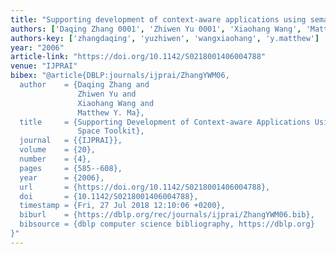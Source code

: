 ```yaml
---
title: "Supporting development of context-aware applications using semantic space toolkit"
authors: ['Daqing Zhang 0001', 'Zhiwen Yu 0001', 'Xiaohang Wang', 'Matthew Y. Ma']
authors-key: ['zhangdaqing', 'yuzhiwen', 'wangxiaohang', 'y.matthew']
year: "2006"
article-link: "https://doi.org/10.1142/S0218001406004788"
venue: "IJPRAI"
bibex: "@article{DBLP:journals/ijprai/ZhangYWM06,
  author    = {Daqing Zhang and
               Zhiwen Yu and
               Xiaohang Wang and
               Matthew Y. Ma},
  title     = {Supporting Development of Context-aware Applications Using Semantic
               Space Toolkit},
  journal   = {{IJPRAI}},
  volume    = {20},
  number    = {4},
  pages     = {585--608},
  year      = {2006},
  url       = {https://doi.org/10.1142/S0218001406004788},
  doi       = {10.1142/S0218001406004788},
  timestamp = {Fri, 27 Jul 2018 12:10:06 +0200},
  biburl    = {https://dblp.org/rec/journals/ijprai/ZhangYWM06.bib},
  bibsource = {dblp computer science bibliography, https://dblp.org}
}"
---
```

